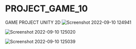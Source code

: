 # PROJECT_GAME_10
GAME PROJECT UNITY 2D
![Screenshot 2022-09-10 124941](https://user-images.githubusercontent.com/69493538/189471136-0b146a8d-8850-4c33-b0fa-462c1cca793a.png)


![Screenshot 2022-09-10 125020](https://user-images.githubusercontent.com/69493538/189471139-ba8072e4-9084-4934-90e7-550851405156.png)


![Screenshot 2022-09-10 125039](https://user-images.githubusercontent.com/69493538/189471140-0098ba45-735b-47e2-b9b2-7991664a648c.png)

